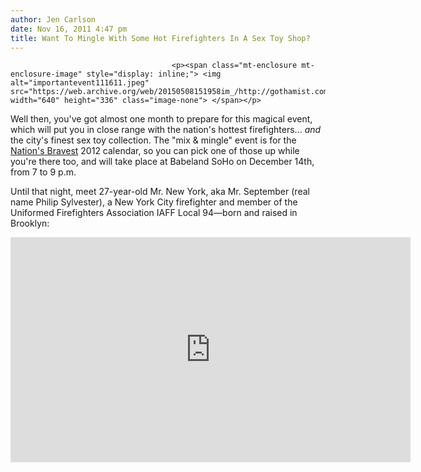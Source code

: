 ```yaml
---
author: Jen Carlson
date: Nov 16, 2011 4:47 pm
title: Want To Mingle With Some Hot Firefighters In A Sex Toy Shop?
---
```


	
										<p><span class="mt-enclosure mt-enclosure-image" style="display: inline;"> <img alt="importantevent111611.jpeg" src="https://web.archive.org/web/20150508151958im_/http://gothamist.com/attachments/arts_jen/importantevent111611.jpeg" width="640" height="336" class="image-none"> </span></p>

<p>Well then, you&apos;ve got almost one month to prepare for this magical event, which will put you in close range with the nation&apos;s hottest firefighters... <em>and</em> the city&apos;s finest sex toy collection. The &quot;mix &amp; mingle&quot; event is for the <a href="https://web.archive.org/web/20150508151958/http://www.nationsbravest.com/">Nation&apos;s Bravest</a> 2012 calendar, so you can pick one of those up while you&apos;re there too, and will take place at Babeland SoHo on December 14th, from 7 to 9 p.m.</p>

<p>Until that night, meet 27-year-old Mr. New York, aka Mr. September (real name Philip Sylvester), a New York City firefighter and member of the Uniformed Firefighters Association IAFF Local 94&#x2014;born and raised in Brooklyn:</p>

<p><iframe src="https://web.archive.org/web/20150508151958if_/http://player.vimeo.com/video/26612994?title=0&amp;byline=0&amp;portrait=0" width="640" height="360" frameborder="0" webkitallowfullscreen="" allowfullscreen></iframe></p>					
										
									
				